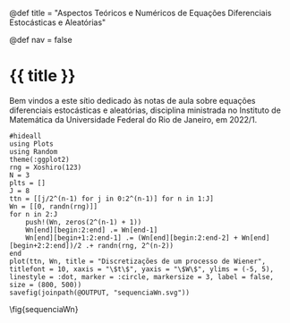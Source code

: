 @def title = "Aspectos Teóricos e Numéricos de Equações Diferenciais Estocásticas e Aleatórias"

@def nav = false
# {{ title }}

Bem vindos a este sítio dedicado às notas de aula sobre equações diferenciais estocásticas e aleatórias, disciplina ministrada no Instituto de Matemática da Universidade Federal do Rio de Janeiro, em 2022/1.

```julia:sequenciaWn
#hideall
using Plots
using Random
theme(:ggplot2)
rng = Xoshiro(123)
N = 3
plts = []
J = 8
ttn = [[j/2^(n-1) for j in 0:2^(n-1)] for n in 1:J]
Wn = [[0, randn(rng)]]
for n in 2:J
    push!(Wn, zeros(2^(n-1) + 1))
    Wn[end][begin:2:end] .= Wn[end-1]
    Wn[end][begin+1:2:end-1] .= (Wn[end][begin:2:end-2] + Wn[end][begin+2:2:end])/2 .+ randn(rng, 2^(n-2))
end
plot(ttn, Wn, title = "Discretizações de um processo de Wiener", titlefont = 10, xaxis = "\$t\$", yaxis = "\$W\$", ylims = (-5, 5), linestyle = :dot, marker = :circle, markersize = 3, label = false, size = (800, 500))
savefig(joinpath(@OUTPUT, "sequenciaWn.svg"))
```
\fig{sequenciaWn}